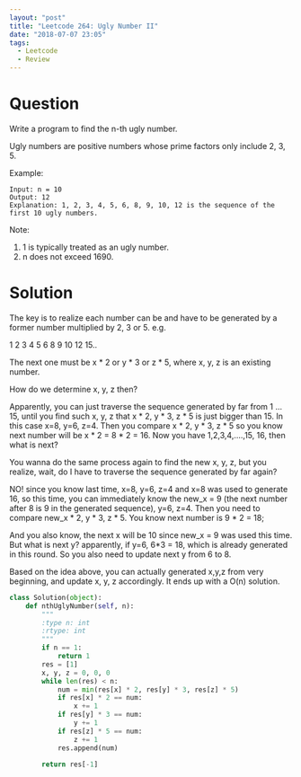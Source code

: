 ```yaml
---
layout: "post"
title: "Leetcode 264: Ugly Number II"
date: "2018-07-07 23:05"
tags:
  - Leetcode
  - Review
---
```


# Question
Write a program to find the n-th ugly number.

Ugly numbers are positive numbers whose prime factors only include 2, 3, 5.

Example:

```
Input: n = 10
Output: 12
Explanation: 1, 2, 3, 4, 5, 6, 8, 9, 10, 12 is the sequence of the first 10 ugly numbers.
```

Note:  

1. 1 is typically treated as an ugly number.
1. n does not exceed 1690.

# Solution
The key is to realize each number can be and have to be generated by a former number multiplied by 2, 3 or 5. e.g.

1 2 3 4 5 6 8 9 10 12 15..

The next one must be x * 2 or y * 3 or z * 5, where x, y, z is an existing number.

How do we determine x, y, z then?

Apparently, you can just traverse the sequence generated by far from 1 ... 15, until you find such x, y, z that x * 2, y * 3, z * 5 is just bigger than 15. In this case x=8, y=6, z=4. Then you compare x * 2, y * 3, z * 5 so you know next number will be x * 2 = 8 * 2 = 16. Now you have 1,2,3,4,....,15, 16, then what is next?

You wanna do the same process again to find the new x, y, z, but you realize, wait, do I have to traverse the sequence generated by far again?

NO! since you know last time, x=8, y=6, z=4 and x=8 was used to generate 16, so this time, you can immediately know the new_x = 9 (the next number after 8 is 9 in the generated sequence), y=6, z=4. Then you need to compare new_x * 2, y * 3, z * 5. You know next number is 9 * 2 = 18;

And you also know, the next x will be 10 since new_x = 9 was used this time. But what is next y? apparently, if y=6, 6*3 = 18, which is already generated in this round. So you also need to update next y from 6 to 8.

Based on the idea above, you can actually generated x,y,z from very beginning, and update x, y, z accordingly. It ends up with a O(n) solution.

```python
class Solution(object):
    def nthUglyNumber(self, n):
        """
        :type n: int
        :rtype: int
        """
        if n == 1:
            return 1
        res = [1]
        x, y, z = 0, 0, 0
        while len(res) < n:
            num = min(res[x] * 2, res[y] * 3, res[z] * 5)
            if res[x] * 2 == num:
                x += 1
            if res[y] * 3 == num:
                y += 1
            if res[z] * 5 == num:
                z += 1
            res.append(num)

        return res[-1]
```
